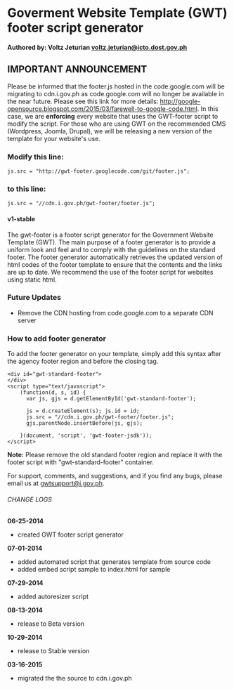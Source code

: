 # Goverment Website Template (GWT) footer script generator
**Authored by: Voltz Jeturian voltz.jeturian@icto.dost.gov.ph**

## IMPORTANT ANNOUNCEMENT
Please be informed that the footer.js hosted in the code.google.com will be migrating to cdn.i.gov.ph as code.google.com will no longer be available in the near future. Please see this link for more details: http://google-opensource.blogspot.com/2015/03/farewell-to-google-code.html. In this case, we are **enforcing** every website that uses the GWT-footer script to modify the script. For those who are using GWT on the recommended CMS (Wordpress, Joomla, Drupal), we will be releasing a new version of the template for your website's use.

### Modify this line:
```
js.src = "http://gwt-footer.googlecode.com/git/footer.js";
```
### to this line:
```
js.src = "//cdn.i.gov.ph/gwt-footer/footer.js";
```

#### v1-stable

The gwt-footer is a footer script generator for the Government Website Template (GWT). The main purpose of a footer generator is to provide a uniform look and feel and to comply with the guidelines on the standard footer. The footer generator automatically retrieves the updated version of html codes of the footer template to ensure that the contents and the links are up to date. We recommend the use of the footer script for websites using static html.

### Future Updates
- Remove the CDN hosting from code.google.com to a separate CDN server

### How to add footer generator
To add the footer generator on your template, simply add this syntax after the agency footer region and before the closing <body> tag.

```
<div id="gwt-standard-footer">
</div>
<script type="text/javascript">
    (function(d, s, id) {
      var js, gjs = d.getElementById('gwt-standard-footer');

      js = d.createElement(s); js.id = id;
      js.src = "//cdn.i.gov.ph/gwt-footer/footer.js";
      gjs.parentNode.insertBefore(js, gjs);

    }(document, 'script', 'gwt-footer-jsdk'));
</script>
```
**Note:** Please remove the old standard footer region and replace it with the footer script with "gwt-standard-footer" container.

For support, comments, and suggestions, and if you find any bugs, please email us at gwtsupport@i.gov.ph.

###### CHANGE LOGS
**06-25-2014**
- created GWT footer script generator

**07-01-2014**
- added automated script that generates template from source code
- added embed script sample to index.html for sample

**07-29-2014**
- added autoresizer script

**08-13-2014**
- release to Beta version

**10-29-2014**
- release to Stable version

**03-16-2015**
- migrated the the source to cdn.i.gov.ph
